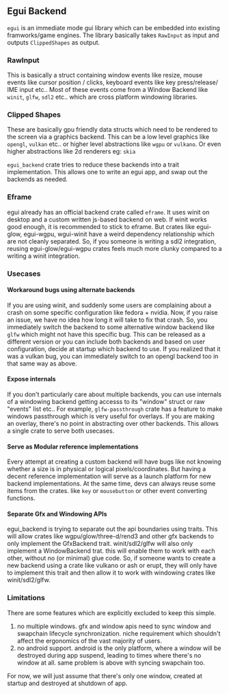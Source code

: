 ## Egui Backend


`egui` is an immediate mode gui library which can be embedded into existing framworks/game engines. The library basically takes `RawInput` as input and outputs `ClippedShapes` as output.
### RawInput
This is basically a struct containing window events like resize, mouse events like cursor position / clicks, keyboard events like key press/release/ IME input etc..
Most of these events come from a Window Backend like `winit`, `glfw`, `sdl2` etc.. which are cross platform windowing libraries.

### Clipped Shapes
These are basically gpu friendly data structs which need to be rendered to the screen via a graphics backend.
This can be a low level graphics like `opengl`, `vulkan` etc.. or higher level abstractions like `wgpu` or `vulkano`. Or even higher abstractions like 2d renderers eg: `skia`

`egui_backend` crate tries to reduce these backends into a trait implementation. This allows one to write an egui app, and swap out the backends as needed.

### Eframe
egui already has an official backend crate called `eframe`. It uses winit on desktop and a custom written js-based backend on web. 
If winit works good enough, it is recommended to stick to eframe. 
But crates like egui-glow, egui-wgpu, wgui-winit have a weird dependency relationship which are not cleanly separated. So, if you someone is writing a sdl2 integration, reusing egui-glow/egui-wgpu crates feels much more clunky compared to a writing a winit integration.


### Usecases
#### Workaround bugs using alternate backends
If you are using winit, and suddenly some users are complaining about a crash on some specific configuration like fedora + nvidia. Now, if you raise an issue, we have no idea how long it will take to fix that crash. So, you immediately switch the backend to some alternative window backend like `glfw` which might not have this specific bug. This can be released as a different version or you can include both backends and based on user configuration, decide at startup which backend to use. 
If you realized that it was a vulkan bug, you can immediately switch to an opengl backend too in that same way as above.

#### Expose internals
If you don't particularly care about multiple backends, you can use internals of a windowing backend getting accesss to its "window" struct or raw "events" list etc..
For example, `glfw-passthrough` crate has a feature to make windows passthrough which is very useful for overlays. If you are making an overlay, there's no point in abstracting over other backends. This allows a single crate to serve both usecases. 

#### Serve as Modular reference implementations
Every attempt at creating a custom backend will have bugs like not knowing whether a size is in physical or logical pixels/coordinates. But having a decent reference implementation will serve as a launch platform for new backend implementations.
At the same time, devs can always reuse some items from the crates. like `key` or `mousebutton` or other event converting functions. 

#### Separate Gfx and Windowing APIs
egui_backend is trying to separate out the api boundaries using traits. This will allow crates like wgpu/glow/three-d/rend3 and other gfx backends to only implement the GfxBackend trait. winit/sdl2/glfw will also only implement a WindowBackend trat. this will enable them to work with each other, without no (or minimal) glue code. So, if someone wants to create a new backend using a crate like vulkano or ash or erupt, they will only have to implement this trait and then allow it to work with windowing crates like winit/sdl2/glfw.

### Limitations
There are some features which are explicitly excluded to keep this simple. 
1. no multiple windows. gfx and window apis need to sync window and swapchain lifecycle synchronization. niche requirement which shouldn't affect the ergonomics of the vast majority of users.
2. no android support. android is the only platform, where a window will be destroyed during app suspend, leading to times where there's no window at all. same problem is above with syncing swapchain too.

For now, we will just assume that there's only one window, created at startup and destroyed at shutdown of app.

